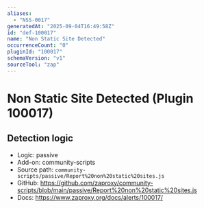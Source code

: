 ```yaml
---
aliases:
  - "NSS-0017"
generatedAt: "2025-09-04T16:49:58Z"
id: "def-100017"
name: "Non Static Site Detected"
occurrenceCount: "0"
pluginId: "100017"
schemaVersion: "v1"
sourceTool: "zap"
---
```


# Non Static Site Detected (Plugin 100017)

## Detection logic

- Logic: passive
- Add-on: community-scripts
- Source path: `community-scripts/passive/Report%20non%20static%20sites.js`
- GitHub: https://github.com/zaproxy/community-scripts/blob/main/passive/Report%20non%20static%20sites.js
- Docs: https://www.zaproxy.org/docs/alerts/100017/

